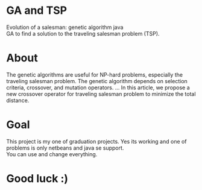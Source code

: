# GA and TSP
Evolution of a salesman: genetic algorithm java </br>
GA to find a solution to the traveling salesman problem (TSP).

# About
The genetic algorithms are useful for NP-hard problems, especially the traveling salesman problem. The genetic algorithm depends on selection criteria, crossover, and mutation operators. ... In this article, we propose a new crossover operator for traveling salesman problem to minimize the total distance.
# Goal
  This project is my one of graduation projects. Yes its working and one of problems is only netbeans and java se support. <br>You can use and change everything.
# Good luck :)
